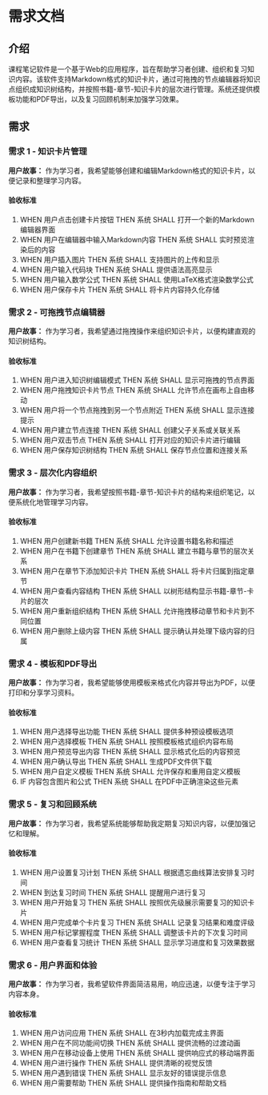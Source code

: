 # 需求文档

## 介绍

课程笔记软件是一个基于Web的应用程序，旨在帮助学习者创建、组织和复习知识内容。该软件支持Markdown格式的知识卡片，通过可拖拽的节点编辑器将知识点组织成知识树结构，并按照书籍-章节-知识卡片的层次进行管理。系统还提供模板功能和PDF导出，以及复习回顾机制来加强学习效果。

## 需求

### 需求 1 - 知识卡片管理

**用户故事：** 作为学习者，我希望能够创建和编辑Markdown格式的知识卡片，以便记录和整理学习内容。

#### 验收标准

1. WHEN 用户点击创建卡片按钮 THEN 系统 SHALL 打开一个新的Markdown编辑器界面
2. WHEN 用户在编辑器中输入Markdown内容 THEN 系统 SHALL 实时预览渲染后的内容
3. WHEN 用户插入图片 THEN 系统 SHALL 支持图片的上传和显示
4. WHEN 用户输入代码块 THEN 系统 SHALL 提供语法高亮显示
5. WHEN 用户输入数学公式 THEN 系统 SHALL 使用LaTeX格式渲染数学公式
6. WHEN 用户保存卡片 THEN 系统 SHALL 将卡片内容持久化存储

### 需求 2 - 可拖拽节点编辑器

**用户故事：** 作为学习者，我希望通过拖拽操作来组织知识卡片，以便构建直观的知识树结构。

#### 验收标准

1. WHEN 用户进入知识树编辑模式 THEN 系统 SHALL 显示可拖拽的节点界面
2. WHEN 用户拖拽知识卡片节点 THEN 系统 SHALL 允许节点在画布上自由移动
3. WHEN 用户将一个节点拖拽到另一个节点附近 THEN 系统 SHALL 显示连接提示
4. WHEN 用户建立节点连接 THEN 系统 SHALL 创建父子关系或关联关系
5. WHEN 用户双击节点 THEN 系统 SHALL 打开对应的知识卡片进行编辑
6. WHEN 用户保存知识树结构 THEN 系统 SHALL 保存节点位置和连接关系

### 需求 3 - 层次化内容组织

**用户故事：** 作为学习者，我希望按照书籍-章节-知识卡片的结构来组织笔记，以便系统化地管理学习内容。

#### 验收标准

1. WHEN 用户创建新书籍 THEN 系统 SHALL 允许设置书籍名称和描述
2. WHEN 用户在书籍下创建章节 THEN 系统 SHALL 建立书籍与章节的层次关系
3. WHEN 用户在章节下添加知识卡片 THEN 系统 SHALL 将卡片归属到指定章节
4. WHEN 用户查看内容结构 THEN 系统 SHALL 以树形结构显示书籍-章节-卡片的层次
5. WHEN 用户重新组织结构 THEN 系统 SHALL 允许拖拽移动章节和卡片到不同位置
6. WHEN 用户删除上级内容 THEN 系统 SHALL 提示确认并处理下级内容的归属

### 需求 4 - 模板和PDF导出

**用户故事：** 作为学习者，我希望能够使用模板来格式化内容并导出为PDF，以便打印和分享学习资料。

#### 验收标准

1. WHEN 用户选择导出功能 THEN 系统 SHALL 提供多种预设模板选项
2. WHEN 用户选择模板 THEN 系统 SHALL 按照模板格式组织内容布局
3. WHEN 用户预览导出内容 THEN 系统 SHALL 显示格式化后的内容预览
4. WHEN 用户确认导出 THEN 系统 SHALL 生成PDF文件供下载
5. WHEN 用户自定义模板 THEN 系统 SHALL 允许保存和重用自定义模板
6. IF 内容包含图片和公式 THEN 系统 SHALL 在PDF中正确渲染这些元素

### 需求 5 - 复习和回顾系统

**用户故事：** 作为学习者，我希望系统能够帮助我定期复习知识内容，以便加强记忆和理解。

#### 验收标准

1. WHEN 用户设置复习计划 THEN 系统 SHALL 根据遗忘曲线算法安排复习时间
2. WHEN 到达复习时间 THEN 系统 SHALL 提醒用户进行复习
3. WHEN 用户开始复习 THEN 系统 SHALL 按照优先级展示需要复习的知识卡片
4. WHEN 用户完成单个卡片复习 THEN 系统 SHALL 记录复习结果和难度评级
5. WHEN 用户标记掌握程度 THEN 系统 SHALL 调整该卡片的下次复习时间
6. WHEN 用户查看复习统计 THEN 系统 SHALL 显示学习进度和复习效果数据

### 需求 6 - 用户界面和体验

**用户故事：** 作为学习者，我希望软件界面简洁易用，响应迅速，以便专注于学习内容本身。

#### 验收标准

1. WHEN 用户访问应用 THEN 系统 SHALL 在3秒内加载完成主界面
2. WHEN 用户在不同功能间切换 THEN 系统 SHALL 提供流畅的过渡动画
3. WHEN 用户在移动设备上使用 THEN 系统 SHALL 提供响应式的移动端界面
4. WHEN 用户进行操作 THEN 系统 SHALL 提供清晰的视觉反馈
5. WHEN 用户遇到错误 THEN 系统 SHALL 显示友好的错误提示信息
6. WHEN 用户需要帮助 THEN 系统 SHALL 提供操作指南和帮助文档